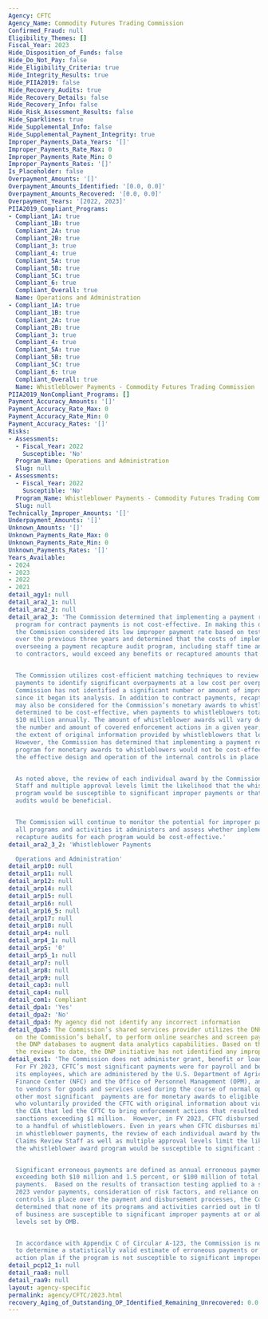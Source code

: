```yaml
---
Agency: CFTC
Agency_Name: Commodity Futures Trading Commission
Confirmed_Fraud: null
Eligibility_Themes: []
Fiscal_Year: 2023
Hide_Disposition_of_Funds: false
Hide_Do_Not_Pay: false
Hide_Eligibility_Criteria: true
Hide_Integrity_Results: true
Hide_PIIA2019: false
Hide_Recovery_Audits: true
Hide_Recovery_Details: false
Hide_Recovery_Info: false
Hide_Risk_Assessment_Results: false
Hide_Sparklines: true
Hide_Supplemental_Info: false
Hide_Supplemental_Payment_Integrity: true
Improper_Payments_Data_Years: '[]'
Improper_Payments_Rate_Max: 0
Improper_Payments_Rate_Min: 0
Improper_Payments_Rates: '[]'
Is_Placeholder: false
Overpayment_Amounts: '[]'
Overpayment_Amounts_Identified: '[0.0, 0.0]'
Overpayment_Amounts_Recovered: '[0.0, 0.0]'
Overpayment_Years: '[2022, 2023]'
PIIA2019_Compliant_Programs:
- Compliant_1A: true
  Compliant_1B: true
  Compliant_2A: true
  Compliant_2B: true
  Compliant_3: true
  Compliant_4: true
  Compliant_5A: true
  Compliant_5B: true
  Compliant_5C: true
  Compliant_6: true
  Compliant_Overall: true
  Name: Operations and Administration
- Compliant_1A: true
  Compliant_1B: true
  Compliant_2A: true
  Compliant_2B: true
  Compliant_3: true
  Compliant_4: true
  Compliant_5A: true
  Compliant_5B: true
  Compliant_5C: true
  Compliant_6: true
  Compliant_Overall: true
  Name: Whistleblower Payments - Commodity Futures Trading Commission
PIIA2019_NonCompliant_Programs: []
Payment_Accuracy_Amounts: '[]'
Payment_Accuracy_Rate_Max: 0
Payment_Accuracy_Rate_Min: 0
Payment_Accuracy_Rates: '[]'
Risks:
- Assessments:
  - Fiscal_Year: 2022
    Susceptible: 'No'
  Program_Name: Operations and Administration
  Slug: null
- Assessments:
  - Fiscal_Year: 2022
    Susceptible: 'No'
  Program_Name: Whistleblower Payments - Commodity Futures Trading Commission
  Slug: null
Technically_Improper_Amounts: '[]'
Underpayment_Amounts: '[]'
Unknown_Amounts: '[]'
Unknown_Payments_Rate_Max: 0
Unknown_Payments_Rate_Min: 0
Unknown_Payments_Rates: '[]'
Years_Available:
- 2024
- 2023
- 2022
- 2021
detail_agy1: null
detail_ara2_1: null
detail_ara2_2: null
detail_ara2_3: 'The Commission determined that implementing a payment recapture audit
  program for contract payments is not cost-effective. In making this determination,
  the Commission considered its low improper payment rate based on testing conducted
  over the previous three years and determined that the costs of implementing and
  overseeing a payment recapture audit program, including staff time and payments
  to contractors, would exceed any benefits or recaptured amounts that might result.


  The Commission utilizes cost-efficient matching techniques to review all vendor
  payments to identify significant overpayments at a low cost per overpayment. The
  Commission has not identified a significant number or amount of improper payments
  since it began its analysis. In addition to contract payments, recapture auditing
  may also be considered for the Commission’s monetary awards to whistleblowers, if
  determined to be cost-effective, when payments to whistleblowers total more than
  $10 million annually. The amount of whistleblower awards will vary depending on
  the number and amount of covered enforcement actions in a given year, as well as
  the extent of original information provided by whistleblowers that led to the actions.
  However, the Commission has determined that implementing a payment recapture audit
  program for monetary awards to whistleblowers would not be cost-effective due to
  the effective design and operation of the internal controls in place for the program.


  As noted above, the review of each individual award by the Commission’s Claims Review
  Staff and multiple approval levels limit the likelihood that the whistleblower award
  program would be susceptible to significant improper payments or that payment recapture
  audits would be beneficial.


  The Commission will continue to monitor the potential for improper payments across
  all programs and activities it administers and assess whether implementing payment
  recapture audits for each program would be cost-effective.'
detail_ara2_3_2: 'Whistleblower Payments

  Operations and Administration'
detail_arp10: null
detail_arp11: null
detail_arp12: null
detail_arp14: null
detail_arp15: null
detail_arp16: null
detail_arp16_5: null
detail_arp17: null
detail_arp18: null
detail_arp4: null
detail_arp4_1: null
detail_arp5: '0'
detail_arp5_1: null
detail_arp7: null
detail_arp8: null
detail_arp9: null
detail_cap3: null
detail_cap4: null
detail_com1: Compliant
detail_dpa1: 'Yes'
detail_dpa2: 'No'
detail_dpa3: My agency did not identify any incorrect information
detail_dpa5: The Commission’s shared services provider utilizes the DNP Business Center,
  on the Commission’s behalf, to perform online searches and screen payments against
  the DNP databases to augment data analytics capabilities. Based on the results of
  the reviews to date, the DNP initiative has not identified any improper payments.
detail_exs1: 'The Commission does not administer grant, benefit or loan programs.
  For FY 2023, CFTC’s most significant payments were for payroll and benefits for
  its employees, which are administered by the U.S. Department of Agriculture’s National
  Finance Center (NFC) and the Office of Personnel Management (OPM), and payments
  to vendors for goods and services used during the course of normal operations. CFTC’s
  other most significant  payments are for monetary awards to eligible whistleblowers
  who voluntarily provided the CFTC with original information about violations of
  the CEA that led the CFTC to bring enforcement actions that resulted in monetary
  sanctions exceeding $1 million.  However, in FY 2023, CFTC disbursed only $670,000
  to a handful of whistleblowers. Even in years when CFTC disburses millions of dollars
  in whistleblower payments, the review of each individual award by the Commission’s
  Claims Review Staff as well as multiple approval levels limit the likelihood that
  the whistleblower award program would be susceptible to significant improper payments.


  Significant erroneous payments are defined as annual erroneous payments in the program
  exceeding both $10 million and 1.5 percent, or $100 million of total annual program
  payments.  Based on the results of transaction testing applied to a sample of FY
  2023 vendor payments, consideration of risk factors, and reliance on the internal
  controls in place over the payment and disbursement processes, the Commission has
  determined that none of its programs and activities carried out in the normal course
  of business are susceptible to significant improper payments at or above the threshold
  levels set by OMB.


  In accordance with Appendix C of Circular A-123, the Commission is not required
  to determine a statistically valid estimate of erroneous payments or develop a corrective
  action plan if the program is not susceptible to significant improper payments.'
detail_pcp12_1: null
detail_raa8: null
detail_raa9: null
layout: agency-specific
permalink: agency/CFTC/2023.html
recovery_Aging_of_Outstanding_OP_Identified_Remaining_Unrecovered: 0.0
---
```

